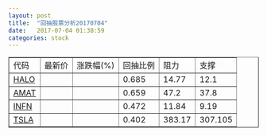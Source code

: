 ```yaml
---
layout: post
title:  "回抽股票分析20170704"
date:   2017-07-04 01:38:59
categories: stock
---
```

<script type="text/javascript">
var stockList = []
stockList.push('gb_halo');
stockList.push('gb_amat');
stockList.push('gb_infn');
stockList.push('gb_tsla');
</script>
<table border="1">
 <tr>
 <td>代码</td>
 <td>最新价</td>
 <td>涨跌幅(%)</td>
 <td>回抽比例</td>
 <td>阻力</td>
 <td>支撑</td>
</tr>
  <tr id="halo">
  <td><a href="http://stock.finance.sina.com.cn/usstock/quotes/HALO.html" target="_blank">HALO</a></td><td></td><td></td><td>0.685</td><td>14.77</td><td>12.1</td></tr>
  <tr id="amat">
  <td><a href="http://stock.finance.sina.com.cn/usstock/quotes/AMAT.html" target="_blank">AMAT</a></td><td></td><td></td><td>0.659</td><td>47.2</td><td>37.8</td></tr>
  <tr id="infn">
  <td><a href="http://stock.finance.sina.com.cn/usstock/quotes/INFN.html" target="_blank">INFN</a></td><td></td><td></td><td>0.472</td><td>11.84</td><td>9.19</td></tr>
  <tr id="tsla">
  <td><a href="http://stock.finance.sina.com.cn/usstock/quotes/TSLA.html" target="_blank">TSLA</a></td><td></td><td></td><td>0.402</td><td>383.17</td><td>307.105</td></tr>
</table>
